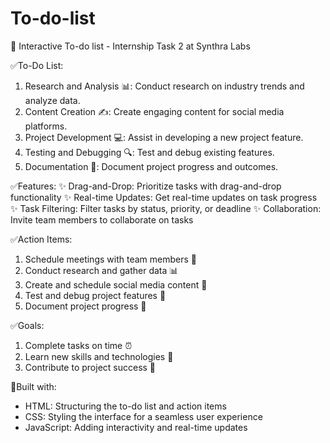 # To-do-list
🚀 Interactive To-do list - Internship Task 2 at Synthra Labs 

✅To-Do List:
1. Research and Analysis 📊: Conduct research on industry trends and analyze data.
2. Content Creation ✍: Create engaging content for social media platforms.
3. Project Development 💻: Assist in developing a new project feature.
4. Testing and Debugging 🔍: Test and debug existing features.
5. Documentation 📄: Document project progress and outcomes.

✅Features:
✨ Drag-and-Drop: Prioritize tasks with drag-and-drop functionality
✨ Real-time Updates: Get real-time updates on task progress
✨ Task Filtering: Filter tasks by status, priority, or deadline
✨ Collaboration: Invite team members to collaborate on tasks

✅Action Items:
1. Schedule meetings with team members 📅
2. Conduct research and gather data 📊
3. Create and schedule social media content 📱
4. Test and debug project features 🔧
5. Document project progress 📝

✅Goals:
1. Complete tasks on time ⏰
2. Learn new skills and technologies 🚀
3. Contribute to project success 🎉

🔧Built with:

- HTML: Structuring the to-do list and action items
- CSS: Styling the interface for a seamless user experience
- JavaScript: Adding interactivity and real-time updates
